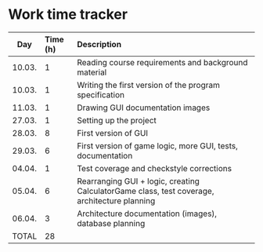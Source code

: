# Work time tracker

|  Day   | Time (h) | Description |
|  :----:|:---------| :-----------|
| 10.03. | 1        | Reading course requirements and background material |
| 10.03. | 1        | Writing the first version of the program specification |
| 11.03. | 1        | Drawing GUI documentation images |
| 27.03. | 1        | Setting up the project |
| 28.03. | 8        | First version of GUI |
| 29.03. | 6        | First version of game logic, more GUI, tests, documentation |
| 04.04. | 1        | Test coverage and checkstyle corrections |
| 05.04. | 6        | Rearranging GUI + logic, creating CalculatorGame class, test coverage, architecture planning |
| 06.04. | 3        | Architecture documentation (images), database planning |
| TOTAL  | 28       | | 

